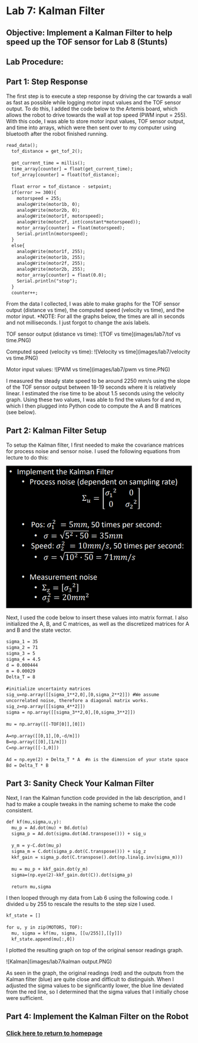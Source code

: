 # Lab 7: Kalman Filter

## Objective: Implement a Kalman Filter to help speed up the TOF sensor for Lab 8 (Stunts)

## Lab Procedure:

## Part 1: Step Response
The first step is to execute a step response by driving the car towards a wall as fast as possible while logging motor input values and the TOF sensor output. To do this, I added the code below to the Artemis board, which allows the robot to drive towards the wall at top speed (PWM input = 255). With this code, I was able to store motor input values, TOF sensor output, and time into arrays, which were then sent over to my computer using bluetooth after the robot finished running.

```
read_data();
  tof_distance = get_tof_2();

  get_current_time = millis();
  time_array[counter] = float(get_current_time);
  tof_array[counter] = float(tof_distance);

  float error = tof_distance - setpoint;
  if(error >= 300){
    motorspeed = 255;
    analogWrite(motor1b, 0);
    analogWrite(motor2b, 0);
    analogWrite(motor1f, motorspeed);
    analogWrite(motor2f, int(constant*motorspeed));
    motor_array[counter] = float(motorspeed);
    Serial.println(motorspeed);
  }
  else{
    analogWrite(motor1f, 255);
    analogWrite(motor1b, 255);
    analogWrite(motor2f, 255);
    analogWrite(motor2b, 255);
    motor_array[counter] = float(0.0);
    Serial.println("stop");
  }
  counter++;
```

From the data I collected, I was able to make graphs for the TOF sensor output (distance vs time), the computed speed (velocity vs time), and the motor input. *NOTE: For all the graphs below, the times are all in seconds and not milliseconds. I just forgot to change the axis labels.

TOF sensor output (distance vs time):
![TOF vs time](images/lab7/tof vs time.PNG)

Computed speed (velocity vs time):
![Velocity vs time](images/lab7/velocity vs time.PNG)

Motor input values:
![PWM vs time](images/lab7/pwm vs time.PNG)

I measured the steady state speed to be around 2250 mm/s using the slope of the TOF sensor output between 18-19 seconds where it is relatively linear. I estimated the rise time to be about 1.5 seconds using the velocity graph. Using these two values, I was able to find the values for d and m, which I then plugged into Python code to compute the A and B matrices (see below).

## Part 2: Kalman Filter Setup
To setup the Kalman filter, I first needed to make the covariance matrices for process noise and sensor noise. I used the following equations from lecture to do this:

![Covariance matrices](images/lab7/covariance.PNG)

Next, I used the code below to insert these values into matrix format. I also initialized the A, B, and C matrices, as well as the discretized matrices for A and B and the state vector.

```
sigma_1 = 35
sigma_2 = 71
sigma_3 = 5 
sigma_4 = 4.5
d = 0.000444
m = 0.00029
Delta_T = 8

#initialize uncertainty matrices
sig_u=np.array([[sigma_1**2,0],[0,sigma_2**2]]) #We assume uncorrelated noise, therefore a diagonal matrix works.
sig_z=np.array([[sigma_4**2]])
sigma = np.array([[sigma_3**2,0],[0,sigma_3**2]])

mu = np.array([[-TOF[0]],[0]])

A=np.array([[0,1],[0,-d/m]])
B=np.array([[0],[1/m]])
C=np.array([[-1,0]])

Ad = np.eye(2) + Delta_T * A  #n is the dimension of your state space 
Bd = Delta_T * B
```

## Part 3: Sanity Check Your Kalman Filter
Next, I ran the Kalman function code provided in the lab description, and I had to make a couple tweaks in the naming scheme to make the code consistent.

```
def kf(mu,sigma,u,y):   
  mu_p = Ad.dot(mu) + Bd.dot(u) 
  sigma_p = Ad.dot(sigma.dot(Ad.transpose())) + sig_u

  y_m = y-C.dot(mu_p)
  sigma_m = C.dot(sigma_p.dot(C.transpose())) + sig_z
  kkf_gain = sigma_p.dot(C.transpose().dot(np.linalg.inv(sigma_m)))

  mu = mu_p + kkf_gain.dot(y_m)    
  sigma=(np.eye(2)-kkf_gain.dot(C)).dot(sigma_p)

  return mu,sigma
```

I then looped through my data from Lab 6 using the following code. I divided u by 255 to rescale the results to the step size I used.

```
kf_state = []

for u, y in zip(MOTORS, TOF):
  mu, sigma = kf(mu, sigma, [[u/255]],[[y]])
  kf_state.append(mu[:,0])
```

I plotted the resulting graph on top of the original sensor readings graph.

![Kalman](images/lab7/kalman output.PNG)

As seen in the graph, the original readings (red) and the outputs from the Kalman filter (blue) are quite close and difficult to distinguish. When I adjusted the sigma values to be significantly lower, the blue line deviated from the red line, so I determined that the sigma values that I initially chose were sufficient.

## Part 4: Implement the Kalman Filter on the Robot

### [Click here to return to homepage](https://lyl24.github.io/lyl24-ece4960)
